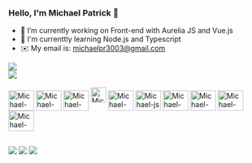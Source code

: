 ### Hello, I'm Michael Patrick 👋

- 🔭 I’m currently working on Front-end with Aurelia JS and  Vue.js
- 🌱 I'm currenttly learning Node.js and Typescript
-  ✉️ My email is: michaelpr3003@gmail.com

<div>
  <a href="https://github.com/mrosa16"></a>
  <img height:"180em" src="https://github-readme-stats.vercel.app/api?username=mrosa16&theme=react&show_icons=true" />
  <br>
  <img height:"180em" src="https://github-readme-stats.vercel.app/api/top-langs/?username=mrosa16&theme=react&layout=compact" />
</div>

<div style="display: inline_block"><br>


<img align="center" alt="Michael-Vuejs" height="40" width="50"   src="https://cdn.jsdelivr.net/gh/devicons/devicon/icons/vuejs/vuejs-original.svg" />
<img align="center" alt="Michael-Vuejs" height="40" width="50"   src="https://cdn.jsdelivr.net/gh/devicons/devicon/icons/typescript/typescript-original.svg" />
<img  align="center" alt="Michael-NODE" height="40" width="50" src="https://cdn.jsdelivr.net/gh/devicons/devicon@latest/icons/nodejs/nodejs-original.svg" />
<img lign="center" alt="Michael-posgres" height="30" width="30" src="https://cdn.jsdelivr.net/gh/devicons/devicon@latest/icons/postgresql/postgresql-original.svg" />
<img align="center" alt="Michael-react" height="40" width="50"  src="https://cdn.jsdelivr.net/gh/devicons/devicon/icons/react/react-original.svg" />
<img align="center" alt="Michael-js" height="40" width="50"  src="https://cdn.jsdelivr.net/gh/devicons/devicon/icons/javascript/javascript-original.svg" />
<img align="center" alt="Michael-HTML5" height="40" width="50"  src="https://cdn.jsdelivr.net/gh/devicons/devicon/icons/html5/html5-original.svg" />
<img align="center" alt="Michael-CSS" height="40" width="50"  src="https://cdn.jsdelivr.net/gh/devicons/devicon/icons/css3/css3-original.svg" />
<img align="center" alt="Michael-MySql" height="40" width="50"  src="https://cdn.jsdelivr.net/gh/devicons/devicon/icons/mysql/mysql-original.svg" />
<img align="center" alt="Michael-PHP" height="40" width="50"  src="https://cdn.jsdelivr.net/gh/devicons/devicon/icons/php/php-original.svg" />


</div>

##
<div>
  <a href="mailto:michaelpr16@live.com"><img  src="https://img.shields.io/badge/Gmail-D14836?style=for-the-badge&logo=gmail&logoColor=white" /></a>
  <a href="https://www.instagram.com/the_michaels__/"><img  src="https://img.shields.io/badge/Instagram-E4405F?style=for-the-badge&logo=instagram&logoColor=white"/></a>
  <a href="https://www.linkedin.com/in/michael-patrick-aaab0572/"><img  src= "https://img.shields.io/badge/LinkedIn-0077B5?style=for-the-badge&logo=linkedin&logoColor=white"/></a>
</div>
